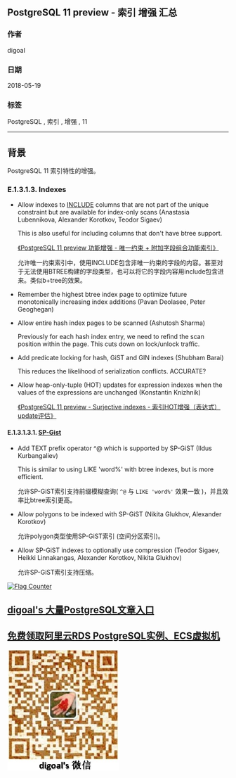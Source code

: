 ## PostgreSQL 11 preview - 索引 增强 汇总      
                                                                   
### 作者                                                                   
digoal                                                                   
                                                                   
### 日期                                                                   
2018-05-19                                                                 
                                                                   
### 标签                                                                   
PostgreSQL , 索引 , 增强 , 11          
                                                                   
----                                                                   
                                                                   
## 背景           
PostgreSQL 11 索引特性的增强。        
        
### E.1.3.1.3. Indexes    
- Allow indexes to [INCLUDE](https://www.postgresql.org/docs/devel/static/sql-createindex.html) columns that are not part of the unique constraint but are available for index-only scans (Anastasia Lubennikova, Alexander Korotkov, Teodor Sigaev)    
    
  This is also useful for including columns that don't have btree support.    
    
  [《PostgreSQL 11 preview 功能增强 - 唯一约束 + 附加字段组合功能索引》](../201703/20170312_23.md)      
    
  允许唯一约束索引中，使用INCLUDE包含非唯一约束的字段的内容。甚至对于无法使用BTREE构建的字段类型，也可以将它的字段内容用include包含进来。类似b+tree的效果。       
    
- Remember the highest btree index page to optimize future monotonically increasing index additions (Pavan Deolasee, Peter Geoghegan)    
    
- Allow entire hash index pages to be scanned (Ashutosh Sharma)    
    
  Previously for each hash index entry, we need to refind the scan position within the page. This cuts down on lock/unlock traffic.    
    
- Add predicate locking for hash, GiST and GIN indexes (Shubham Barai)    
    
  This reduces the likelihood of serialization conflicts. ACCURATE?    
    
- Allow heap-only-tuple (HOT) updates for expression indexes when the values of the expressions are unchanged (Konstantin Knizhnik)    
    
  [《PostgreSQL 11 preview - Surjective indexes - 索引HOT增强（表达式）update评估》](../201802/20180215_01.md)      
  
#### E.1.3.1.3.1. [SP-Gist](https://www.postgresql.org/docs/devel/static/spgist.html)  
- Add TEXT prefix operator ^@ which is supported by SP-GiST (Ildus Kurbangaliev)  
  
  This is similar to using LIKE 'word%' with btree indexes, but is more efficient.  
    
  允许SP-GiST索引支持前缀模糊查询( ``` ^@ ``` 与 ``` LIKE 'word%' ``` 效果一致 )，并且效率比btree索引更高。  
  
- Allow polygons to be indexed with SP-GiST (Nikita Glukhov, Alexander Korotkov)  
  
  允许polygon类型使用SP-GiST索引 (空间分区索引)。  
  
- Allow SP-GiST indexes to optionally use compression (Teodor Sigaev, Heikki Linnakangas, Alexander Korotkov, Nikita Glukhov)  
  
  允许SP-GiST索引支持压缩。  
  
  
<a rel="nofollow" href="http://info.flagcounter.com/h9V1"  ><img src="http://s03.flagcounter.com/count/h9V1/bg_FFFFFF/txt_000000/border_CCCCCC/columns_2/maxflags_12/viewers_0/labels_0/pageviews_0/flags_0/"  alt="Flag Counter"  border="0"  ></a>  
  
  
  
  
  
  
## [digoal's 大量PostgreSQL文章入口](https://github.com/digoal/blog/blob/master/README.md "22709685feb7cab07d30f30387f0a9ae")
  
  
## [免费领取阿里云RDS PostgreSQL实例、ECS虚拟机](https://free.aliyun.com/ "57258f76c37864c6e6d23383d05714ea")
  
  
![digoal's weixin](../pic/digoal_weixin.jpg "f7ad92eeba24523fd47a6e1a0e691b59")
  
